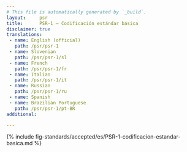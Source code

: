 ```yaml
---
# This file is automatically generated by `_build`.
layout:     psr
title:      PSR-1 — Codificación estándar básica
disclaimer: true
translations:
 - name: English (official)
   path: /psr/psr-1
 - name: Slovenian
   path: /psr/psr-1/sl
 - name: French
   path: /psr/psr-1/fr
 - name: Italian
   path: /psr/psr-1/it
 - name: Russian
   path: /psr/psr-1/ru
 - name: Spanish
 - name: Brazilian Portuguese
   path: /psr/psr-1/pt-BR
additional:

---
```

{% include fig-standards/accepted/es/PSR-1-codificacion-estandar-basica.md %}
